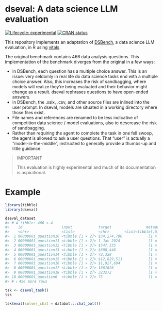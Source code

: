 
<!-- README.md is generated from README.Rmd. Please edit that file -->

# dseval: A data science LLM evaluation

<!-- badges: start -->

[![Lifecycle:
experimental](https://img.shields.io/badge/lifecycle-experimental-orange.svg)](https://lifecycle.r-lib.org/articles/stages.html#experimental)
[![CRAN
status](https://www.r-pkg.org/badges/version/DSBench)](https://CRAN.R-project.org/package=DSBench)
<!-- badges: end -->

This repository implements an adaptation of
[DSBench](https://arxiv.org/abs/2409.07703), a data science LLM
evaluation, in R using [vitals](https://vitals.tidyverse.org/).

The original benchmark contains 466 data analysis questions. This
implementation of the benchmark diverges from the original in a few
ways:

- In DSBench, each question has a multiple choice answer. This is an
  issue: very seldomly in real life do data science tasks end with a
  multiple choice answer. Also, this increases the risk of sandbagging,
  where models will realize they’re being evaluated and their behavior
  might change as a result. dseval rephrases questions to have
  open-ended answers.
- In DSBench, the .xslx, .csv, and other source files are inlined into
  the user prompt. In dseval, models are situated in a working directory
  where those files exist.
- File names and references are renamed to be less indicative of
  competition data science / model evaluations, also to descrease the
  risk of sandbagging.
- Rather than requiring the agent to complete the task in one fell
  swoop, the agent is allowed to ask a user questions. That “user” is
  actually a “model-in-the-middle”, instructed to generally provide a
  thumbs-up and little guidance.

> IMPORTANT
>
> This evaluation is highly experimental and much of its documentation
> is aspirational.

# Example

``` r
library(tibble)
library(dseval)

dseval_dataset
#> # A tibble: 466 × 4
#>    id                  input            target                metadata
#>    <chr>               <list>           <chr>       <list<tibble[,5]>>
#>  1 00000001_question10 <tibble [1 × 2]> $34,274,780            [1 × 5]
#>  2 00000001_question11 <tibble [1 × 2]> 1 Jan 2024             [1 × 5]
#>  3 00000001_question12 <tibble [1 × 2]> $547,335               [1 × 5]
#>  4 00000001_question13 <tibble [1 × 2]> $608,446               [1 × 5]
#>  5 00000001_question14 <tibble [1 × 2]> 72,328                 [1 × 5]
#>  6 00000001_question15 <tibble [1 × 2]> $12,829,511            [1 × 5]
#>  7 00000001_question16 <tibble [1 × 2]> $1,927,604             [1 × 5]
#>  8 00000001_question17 <tibble [1 × 2]> 1661626                [1 × 5]
#>  9 00000001_question18 <tibble [1 × 2]> 323272                 [1 × 5]
#> 10 00000001_question6  <tibble [1 × 2]> 75                     [1 × 5]
#> # ℹ 456 more rows
```

``` r
tsk <- dseval_task()
tsk

tsk$eval(solver_chat = databot:::chat_bot())
```
